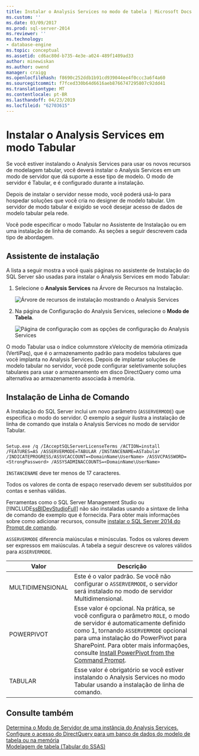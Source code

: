 ```yaml
---
title: Instalar o Analysis Services no modo de tabela | Microsoft Docs
ms.custom: ''
ms.date: 03/09/2017
ms.prod: sql-server-2014
ms.reviewer: ''
ms.technology:
- database-engine
ms.topic: conceptual
ms.assetid: cd6ac80d-b735-4e3e-a024-489f1409ad33
author: minewiskan
ms.author: owend
manager: craigg
ms.openlocfilehash: f8690c252ddb1b91cd939044ee4f0ccc3a6f4a60
ms.sourcegitcommit: f7fced330b64d6616aeb8766747295807c92dd41
ms.translationtype: MT
ms.contentlocale: pt-BR
ms.lasthandoff: 04/23/2019
ms.locfileid: "62703615"
---
```

# <a name="install-analysis-services-in-tabular-mode"></a>Instalar o Analysis Services em modo Tabular
  Se você estiver instalando o Analysis Services para usar os novos recursos de modelagem tabular, você deverá instalar o Analysis Services em um modo de servidor que dá suporte a esse tipo de modelo. O modo de servidor é Tabular, e é configurado durante a instalação.  
  
 Depois de instalar o servidor nesse modo, você poderá usá-lo para hospedar soluções que você cria no designer de modelo tabular. Um servidor de modo tabular é exigido se você desejar acesso de dados de modelo tabular pela rede.  
  
 Você pode especificar o modo Tabular no Assistente de Instalação ou em uma instalação de linha de comando. As seções a seguir descrevem cada tipo de abordagem.  
  
## <a name="installation-wizard"></a>Assistente de instalação  
 A lista a seguir mostra a você quais páginas no assistente de Instalação do SQL Server são usadas para instalar o Analysis Services em modo Tabular:  
  
1.  Selecione o **Analysis Services** na Árvore de Recursos na Instalação.  
  
     ![Árvore de recursos de instalação mostrando o Analysis Services](../../../sql-server/install/media/ssas-setupas.gif "árvore de recursos de instalação mostrando o Analysis Services")  
  
2.  Na página de Configuração do Analysis Services, selecione o **Modo de Tabela**.  
  
     ![Página de configuração com as opções de configuração do Analysis Services](../../../sql-server/install/media/ssas-setupasconfig.gif "página de configuração com as opções de configuração do Analysis Services")  
  
 O modo Tabular usa o índice columnstore xVelocity de memória otimizada (VertiPaq), que é o armazenamento padrão para modelos tabulares que você implanta no Analysis Services. Depois de implantar soluções de modelo tabular no servidor, você pode configurar seletivamente soluções tabulares para usar o armazenamento em disco DirectQuery como uma alternativa ao armazenamento associada à memória.  
  
## <a name="command-line-setup"></a>Instalação de Linha de Comando  
 A Instalação do SQL Server inclui um novo parâmetro (`ASSERVERMODE`) que especifica o modo do servidor. O exemplo a seguir ilustra a instalação de linha de comando que instala o Analysis Services no modo de servidor Tabular.  
  
```  
  
Setup.exe /q /IAcceptSQLServerLicenseTerms /ACTION=install /FEATURES=AS /ASSERVERMODE=TABULAR /INSTANCENAME=ASTabular /INDICATEPROGRESS/ASSVCACCOUNT=<DomainName\UserName> /ASSVCPASSWORD=<StrongPassword> /ASSYSADMINACCOUNTS=<DomainName\UserName>   
```  
  
 `INSTANCENAME` deve ter menos de 17 caracteres.  
  
 Todos os valores de conta de espaço reservado devem ser substituídos por contas e senhas válidas.  
  
 Ferramentas como o SQL Server Management Studio ou [!INCLUDE[ssBIDevStudioFull](../../../includes/ssbidevstudiofull-md.md)] não são instaladas usando a sintaxe de linha de comando de exemplo que é fornecida. Para obter mais informações sobre como adicionar recursos, consulte [instalar o SQL Server 2014 do Prompt de comando](../../../database-engine/install-windows/install-sql-server-from-the-command-prompt.md).  
  
 `ASSERVERMODE` diferencia maiúsculas e minúsculas.  Todos os valores devem ser expressos em maiúsculas. A tabela a seguir descreve os valores válidos para `ASSERVERMODE`.  
  
|Valor|Descrição|  
|-----------|-----------------|  
|MULTIDIMENSIONAL|Este é o valor padrão. Se você não configurar o `ASSERVERMODE`, o servidor será instalado no modo de servidor Multidimensional.|  
|POWERPIVOT|Esse valor é opcional. Na prática, se você configura o parâmetro `ROLE`, o modo de servidor é automaticamente definido como 1, tornando `ASSERVERMODE` opcional para uma instalação do PowerPivot para SharePoint. Para obter mais informações, consulte [Install PowerPivot from the Command Prompt](../../../sql-server/install/install-powerpivot-from-the-command-prompt.md).|  
|TABULAR|Esse valor é obrigatório se você estiver instalando o Analysis Services no modo Tabular usando a instalação de linha de comando.|  
  
## <a name="see-also"></a>Consulte também  
 [Determina o Modo de Servidor de uma instância do Analysis Services.](../determine-the-server-mode-of-an-analysis-services-instance.md)   
 [Configure o acesso do DirectQuery para um banco de dados do modelo de tabela ou na memória](../../tabular-models/enable-directquery-mode-in-ssms.md)   
 [Modelagem de tabela &#40;Tabular do SSAS&#41;](../../tabular-models/tabular-models-ssas.md)  
  
  
